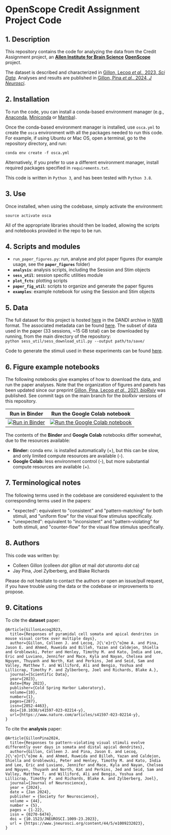 # OpenScope Credit Assignment Project Code

## 1. Description
This repository contains the code for analyzing the data from the Credit Assignment project, an [**Allen Institute for Brain Science**](https://alleninstitute.org/what-we-do/brain-science/) [**OpenScope**](https://alleninstitute.org/division/mindscope/openscope/) project. 

The dataset is described and characterized in [Gillon, Lecoq _et al._, 2023, _Sci Data_](https://doi.org/10.1038/s41597-023-02214-y). Analyses and results are published in [Gillon, Pina _et al._, 2024, _J Neurosci_](https://www.jneurosci.org/content/44/5/e1009232023).

## 2. Installation
To run the code, you can install a conda-based environment manager (e.g., [Anaconda](https://www.anaconda.com/), [Miniconda](https://conda.io/miniconda.html) or [Mamba](https://mamba.readthedocs.io/en/latest/installation.html)).

Once the conda-based environment manager is installed, use `osca.yml` to create the `osca` environment with all the packages needed to run this code. For example, if using Ubuntu or Mac OS, open a terminal, go to the repository directory, and run:

`conda env create -f osca.yml`  

Alternatively, if you prefer to use a different environment manager, install required packages specified in `requirements.txt`. 

This code is written in `Python 3`, and has been tested with `Python 3.8`.

## 3. Use
Once installed, when using the codebase, simply activate the environment:

`source activate osca`  

All of the appropriate libraries should then be loaded, allowing the scripts and notebooks provided in the repo to be run.

## 4. Scripts and modules
* `run_paper_figures.py`: run, analyse and plot paper figures (for example usage, see the **`paper_figures`** folder)
* **`analysis`**: analysis scripts, including the Session and Stim objects
* **`sess_util`**: session specific utilities module
* **`plot_fcts`**: plotting scripts
* **`paper_fig_util`**: scripts to organize and generate the paper figures
* **`examples`**: example notebook for using the Session and Stim objects 

## 5. Data
The full dataset for this project is hosted [here](https://gui.dandiarchive.org/#/dandiset/000037) in the DANDI archive in [NWB](https://www.nwb.org/) format. The associated metadata can be found [here](https://github.com/jeromelecoq/allen_openscope_metadata/tree/master/projects/credit_assignement). The subset of data used in the paper (33 sessions, ~15 GB total) can be downloaded by running, from the main directory of the repository:  
`python sess_util/sess_download_util.py --output path/to/save/`

Code to generate the stimuli used in these experiments can be found [here](https://github.com/colleenjg/cred_assign_stimuli).  

## 6. Figure example notebooks

The following notebooks give examples of how to download the data, and run the paper analyses. Note that the organization of figures and panels has been updated since our preprint [Gillon, Pina, Lecoq _et al._, 2021, _bioRxiv_](https://www.biorxiv.org/content/10.1101/2021.01.15.426915) was published. See commit tags on the main branch for the _bioRxiv_ versions of this repository.

| Run in Binder | Run the Google Colab notebook |
| ------------- | ----------------------------- |
| [![Run in Binder](https://mybinder.org/badge_logo.svg)](https://mybinder.org/v2/gh/colleenjg/OpenScope_CA_Analysis/main?labpath=run_paper_figures.ipynb) | [![Run the Google Colab notebook](https://colab.research.google.com/assets/colab-badge.svg)](https://colab.research.google.com/github/colleenjg/OpenScope_CA_Analysis/blob/main/run_paper_figures_colab.ipynb) |

The contents of the **Binder** and **Google Colab** notebooks differ somewhat, due to the resources available: 
* **Binder:** conda env. is installed automatically (+), but this can be slow, and only limited compute resources are available (-).  
* **Google Colab:** less environment control (-), but more substantial compute resources are available (+).  

## 7. Terminological notes
The following terms used in the codebase are considered equivalent to the corresponding terms used in the papers:
- "expected": equivalent to "consistent" and "pattern-matching" for both stimuli, and "uniform flow" for the visual flow stimulus specifically. 
- "unexpected": equivalent to "inconsistent" and "pattern-violating" for both stimuli, and "counter-flow" for the visual flow stimulus specifically.

## 8. Authors
This code was written by:

* Colleen Gillon (colleen _dot_ gillon _at_ mail _dot_ utoronto _dot_ ca)
* Jay Pina, Joel Zylberberg, and Blake Richards

Please do not hesitate to contact the authors or open an issue/pull request, if you have trouble using the data or the codebase or improvements to propose.  

## 9. Citations

To cite the **dataset** paper:
```
@Article{GillonLecoq2023,
  title={Responses of pyramidal cell somata and apical dendrites in mouse visual cortex over multiple days},
  author={Gillon, Colleen J. and Lecoq, J{\'e}r{\^o}me A. and Pina, Jason E. and Ahmed, Ruweida and Billeh, Yazan and Caldejon, Shiella and Groblewski, Peter and Henley, Timothy M. and Kato, India and Lee, Eric and Luviano, Jennifer and Mace, Kyla and Nayan, Chelsea and Nguyen, Thuyanh and North, Kat and Perkins, Jed and Seid, Sam and Valley, Matthew T. and Williford, Ali and Bengio, Yoshua and Lillicrap, Timothy P. and Zylberberg, Joel and Richards, Blake A.},
  journal={Scientific Data},
  year={2023},
  date={May 2023},
  publisher={Cold Spring Harbor Laboratory},
  volume={10},
  number={1},
  pages={287},
  issn={2052-4463},
  doi={10.1038/s41597-023-02214-y},
  url={https://www.nature.com/articles/s41597-023-02214-y},
}
```

To cite the **analysis** paper:
```
@Article{GillonPina2024,
  title={Responses to pattern-violating visual stimuli evolve differently over days in somata and distal apical dendrites},
  author={Gillon, Colleen J. and Pina, Jason E. and Lecoq, J{\'e}r{\^o}me A. and Ahmed, Ruweida and Billeh, Yazan and Caldejon, Shiella and Groblewski, Peter and Henley, Timothy M. and Kato, India and Lee, Eric and Luviano, Jennifer and Mace, Kyla and Nayan, Chelsea and Nguyen, Thuyanh and North, Kat and Perkins, Jed and Seid, Sam and Valley, Matthew T. and Williford, Ali and Bengio, Yoshua and Lillicrap, Timothy P. and Richards, Blake A. and Zylberberg, Joel},
  journal={Journal of Neuroscience},
  year = {2024},
  date = {Jan 2024},
  publisher = {Society for Neuroscience},
  volume = {44},
  number = {5},
  pages = {1-22},
  issn = {0270-6474},
  doi = {10.1523/JNEUROSCI.1009-23.2023},
  url = {https://www.jneurosci.org/content/44/5/e1009232023},
}
```


